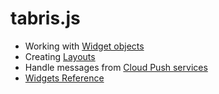 # tabris.js

- Working with [Widget objects](widgets)
- Creating [Layouts](layout)
- Handle messages from [Cloud Push services](cloudPush)
- [Widgets Reference](widget-types)
